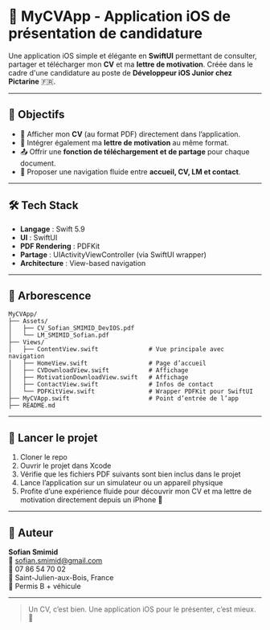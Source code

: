 # 📱 MyCVApp - Application iOS de présentation de candidature

Une application iOS simple et élégante en **SwiftUI** permettant de consulter, partager et télécharger mon **CV** et ma **lettre de motivation**. Créée dans le cadre d'une candidature au poste de **Développeur iOS Junior chez Pictarine** 🇫🇷.

---

## 🎯 Objectifs

- 📄 Afficher mon **CV** (au format PDF) directement dans l’application.
- 💌 Intégrer également ma **lettre de motivation** au même format.
- 📤 Offrir une **fonction de téléchargement et de partage** pour chaque document.
- 🧭 Proposer une navigation fluide entre **accueil, CV, LM et contact**.

---

## 🛠️ Tech Stack

- **Langage** : Swift 5.9
- **UI** : SwiftUI
- **PDF Rendering** : PDFKit
- **Partage** : UIActivityViewController (via SwiftUI wrapper)
- **Architecture** : View-based navigation

---

## 📁 Arborescence
```
MyCVApp/
├── Assets/
│   ├── CV_Sofian_SMIMID_DevIOS.pdf
│   └── LM_SMIMID_Sofian.pdf
├── Views/
│   ├── ContentView.swift              # Vue principale avec navigation
│   ├── HomeView.swift                 # Page d’accueil
│   ├── CVDownloadView.swift           # Affichage
│   ├── MotivationDownloadView.swift   # Affichage
│   ├── ContactView.swift              # Infos de contact
│   └── PDFKitView.swift               # Wrapper PDFKit pour SwiftUI
├── MyCVApp.swift                      # Point d’entrée de l’app
├── README.md
```

---

## 🚀 Lancer le projet

1.  Cloner le repo
2.	Ouvrir le projet dans Xcode
3.	Vérifie que les fichiers PDF suivants sont bien inclus dans le projet
4.	Lance l’application sur un simulateur ou un appareil physique
5.	Profite d’une expérience fluide pour découvrir mon CV et ma lettre de motivation directement depuis un iPhone 📱

---

## 👤 Auteur

**Sofian Smimid**  
📧 sofian.smimid@gmail.com  
📱 07 86 54 70 02  
📍 Saint-Julien-aux-Bois, France  
🛞 Permis B + véhicule  

---

> Un CV, c’est bien. Une application iOS pour le présenter, c’est mieux. 🚀
   
